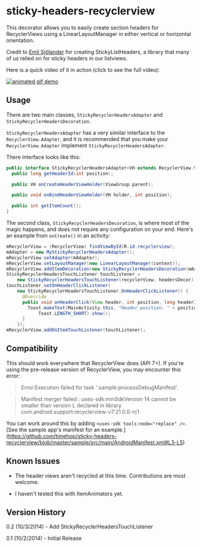 sticky-headers-recyclerview
===========================

This decorator allows you to easily create section headers for RecyclerViews using a
LinearLayoutManager in either vertical or horizontal orientation.

Credit to [Emil Sjölander](https://github.com/emilsjolander) for creating StickyListHeaders,
a library that many of us relied on for sticky headers in our listviews.

Here is a quick video of it in action (click to see the full video):

[![animated gif demo](http://i.imgur.com/EdClOFB.gif)](https://www.youtube.com/watch?v=zluBwbf3aew)

Usage
-----

There are two main classes, `StickyRecyclerHeadersAdapter` and `StickyRecyclerHeadersDecoration`.

`StickyRecyclerHeadersAdapter` has a very similar interface to the `RecyclerView.Adapter`, and it
is recommended that you make your `RecyclerView.Adapter` implement `StickyRecyclerHeadersAdapter`.

There interface looks like this:

```java
public interface StickyRecyclerHeadersAdapter<VH extends RecyclerView.ViewHolder> {
  public long getHeaderId(int position);

  public VH onCreateHeaderViewHolder(ViewGroup parent);

  public void onBindHeaderViewHolder(VH holder, int position);

  public int getItemCount();
}
```

The second class, `StickyRecyclerHeadersDecoration`, is where most of the magic happens, and does
not require any configuration on your end.  Here's an example from `onCreate()` in an activity:

```java
mRecyclerView = (RecyclerView) findViewById(R.id.recyclerview);
mAdapter = new MyStickyRecyclerHeadersAdapter();
mRecyclerView.setAdapter(mAdapter);
mRecyclerView.setLayoutManager(new LinearLayoutManager(context));
mRecyclerView.addItemDecoration(new StickyRecyclerHeadersDecoration(mAdapter));
StickyRecyclerHeadersTouchListener touchListener =
    new StickyRecyclerHeadersTouchListener(recyclerView, headersDecor);
touchListener.setOnHeaderClickListener(
    new StickyRecyclerHeadersTouchListener.OnHeaderClickListener() {
      @Override
      public void onHeaderClick(View header, int position, long headerId) {
        Toast.makeText(MainActivity.this, "Header position: " + position + ", id: " + headerId,
            Toast.LENGTH_SHORT).show();
      }
    });
mRecyclerView.addOnItemTouchListener(touchListener);
```

Compatibility
-------------

This should work everywhere that RecyclerView does (API 7+).  If you're using the pre-release
version of RecyclerView, you may encounter this error:

> Error:Execution failed for task ':sample:processDebugManifest'.

> Manifest merger failed : uses-sdk:minSdkVersion 14 cannot be smaller than version L declared in
library com.android.support:recyclerview-v7:21.0.0-rc1

You can work around this by adding `<uses-sdk tools:node="replace" />`.  [See the sample app's
manifest for an example.]
(https://github.com/timehop/sticky-headers-recyclerview/blob/master/sample/src/main/AndroidManifest.xml#L3-L5)

Known Issues
------------

* The header views aren't recycled at this time.  Contributions are most welcome.

* I haven't tested this with ItemAnimators yet.

Version History
---------------

0.2 (10/3/2014) - Add StickyRecyclerHeadersTouchListener

0.1 (10/2/2014) - Initial Release